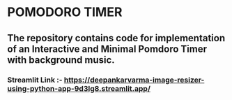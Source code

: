 # POMODORO TIMER 
## The repository contains code for implementation of an Interactive and Minimal Pomdoro Timer with background music.

### Streamlit Link :- https://deepankarvarma-image-resizer-using-python-app-9d3lg8.streamlit.app/